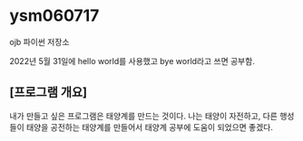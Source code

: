 # ysm060717
ojb 파이썬 저장소

2022년 5월 31일에 hello world를 사용했고 bye world라고 쓰면 공부함.
## [프로그램 개요]
내가 만들고 싶은 프로그램은 태양계를 만드는 것이다. 나는 태양이 자전하고, 다른 행성들이 태양을 공전하는 태양계를 만들어서 태양계 공부에 도움이 되었으면 좋겠다.
